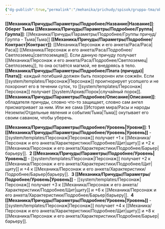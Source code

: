 ```yaml
---
{"dg-publish":true,"permalink":"/mehanika/prichudy/spisok/gruppa-tma/obereg-tmy/"}
---
```


**[[Механика/Причуды/Параметры/Подробнее/Название\|Название]]**: **Оберег Тьмы**
**[[Механика/Причуды/Параметры/Подробнее/Группа\|Группа]]**: [[Механика/Причуды/Параметры/Подробнее/Группы причуд/Группа - Тьма\|Тьма]] 
**[[Механика/Причуды/Параметры/Подробнее/Контраст\|Контраст]]**: [[Механика/Персонаж и его анкета/Раса/Раса\|Раса]] [[Механика/Персонаж и его анкета/Раса/Подробнее/Светлоземец\|светлоземцев]]. Если данную причуду получает [[Механика/Персонаж и его анкета/Раса/Подробнее/Светлоземец\|Светлоземец]], то она остаётся магмой, не внедряясь в тело. 
**[[Механика/Причуды/Параметры/Подробнее/Плата (причуда)\|Плата]]**: каждый погибший должен быть похоронен или сожжён. Если [[system/templates/Персонаж\|Персонаж]] проигнорирует усопшего и не похоронит его в течении суток, то [[system/templates/Персонаж\|Персонаж]] получает [[system/Архив/Порок\|случайный порок]].
**[[Механика/Причуды/Параметры/Подробнее/Описание\|Описание]]**: обладателя причуды, словно что-то защищает, словно сам ангел присматривает за ним. Или же сама [[История мира/Расы и народы Неземли/Отдельные явления и события/Тьма\|Тьма]] окутывает его своим саваном, чтобы уберечь.

**[[Механика/Причуды/Параметры/Подробнее/Уровень\|Уровни]]**:
**1 [[Механика/Причуды/Параметры/Подробнее/Уровень\|Уровень]]** - [[system/templates/Персонаж\|Персонаж]] получает +1 к [[Механика/Персонаж и его анкета/Характеристики/Подробнее/Щит\|щиту]] и +2 к [[Механика/Персонаж и его анкета/Характеристики/Подробнее/Барьер\|барьеру]]. 
**2 [[Механика/Причуды/Параметры/Подробнее/Уровень\|Уровень]]** - [[system/templates/Персонаж\|Персонаж]] получает +2 к [[Механика/Персонаж и его анкета/Характеристики/Подробнее/Щит\|щиту]] и +4 к [[Механика/Персонаж и его анкета/Характеристики/Подробнее/Барьер\|барьеру]]. 
**3 [[Механика/Причуды/Параметры/Подробнее/Уровень\|Уровень]]** - [[system/templates/Персонаж\|Персонаж]] получает +3 к [[Механика/Персонаж и его анкета/Характеристики/Подробнее/Щит\|щиту]] и +6 к [[Механика/Персонаж и его анкета/Характеристики/Подробнее/Барьер\|барьеру]]. 
**4 [[Механика/Причуды/Параметры/Подробнее/Уровень\|Уровень]]** - [[system/templates/Персонаж\|Персонаж]] получает +4 к [[Механика/Персонаж и его анкета/Характеристики/Подробнее/Щит\|щиту]] и +8 к [[Механика/Персонаж и его анкета/Характеристики/Подробнее/Барьер\|барьеру]]. 